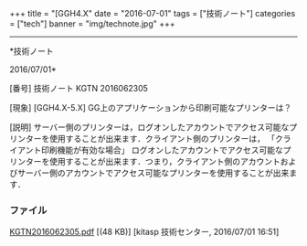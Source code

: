 ﻿+++
title = "[GGH4.X"
date = "2016-07-01"
tags = ["技術ノート"]
categories = ["tech"]
banner = "img/technote.jpg"
+++

-----------------------------------------------------------------------------------------------------------------------------

*技術ノート

2016/07/01*


[番号]
技術ノート KGTN 2016062305

[現象]
[GGH4.X-5.X] GG上のアプリケーションから印刷可能なプリンターは？

[説明]
サーバー側のプリンターは，ログオンしたアカウントでアクセス可能なプリンターを使用することが出来ます．クライアント側のプリンターは，
「クライアント印刷機能が有効な場合」
ログオンしたアカウントでアクセス可能なプリンターを使用することが出来ます．つまり，クライアント側のアカウントおよびサーバー側のアカウントでアクセス可能なプリンターを使用することが出来ます．


### ファイル

 
 


[KGTN2016062305.pdf](http://techreport.kitasp.net/attachments/download/2748/KGTN2016062305.pdf)
 [(48 KB)] [kitasp 技術センター, 2016/07/01
16:51]


 


 

